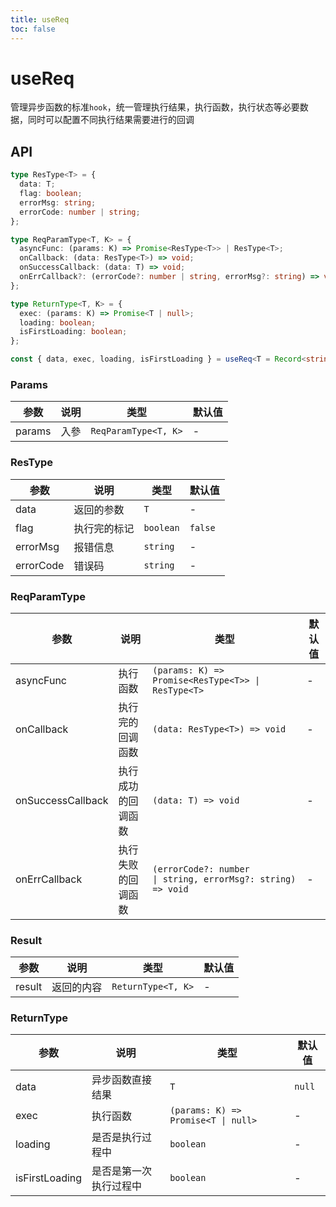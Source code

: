 ```yaml
---
title: useReq
toc: false
---
```


# useReq

管理异步函数的标准`hook`，统一管理执行结果，执行函数，执行状态等必要数据，同时可以配置不同执行结果需要进行的回调

<code src="./demo.tsx"></code>

## API

```typescript
type ResType<T> = {
  data: T;
  flag: boolean;
  errorMsg: string;
  errorCode: number | string;
};

type ReqParamType<T, K> = {
  asyncFunc: (params: K) => Promise<ResType<T>> | ResType<T>;
  onCallback: (data: ResType<T>) => void;
  onSuccessCallback: (data: T) => void;
  onErrCallback?: (errorCode?: number | string, errorMsg?: string) => void;
};

type ReturnType<T, K> = {
  exec: (params: K) => Promise<T | null>;
  loading: boolean;
  isFirstLoading: boolean;
};

const { data, exec, loading, isFirstLoading } = useReq<T = Record<string, any>, K = Record<string, any>>({ asyncFunc, onCallback, onSuccessCallback, onErrCallback }: ReqParamType<T, K>):  ReturnType<T, K>;
```

### Params

| 参数   | 说明 | 类型                 | 默认值 |
| ------ | ---- | -------------------- | ------ |
| params | 入參 | `ReqParamType<T, K>` | -      |

### ResType

| 参数      | 说明         | 类型      | 默认值  |
| --------- | ------------ | --------- | ------- |
| data      | 返回的参数   | `T`       | -       |
| flag      | 执行完的标记 | `boolean` | `false` |
| errorMsg  | 报错信息     | `string`  | -       |
| errorCode | 错误码       | `string`  | -       |

### ReqParamType

| 参数              | 说明               | 类型                                                                       | 默认值 |
| ----------------- | ------------------ | -------------------------------------------------------------------------- | ------ |
| asyncFunc         | 执行函数           | `(params: K) => Promise<ResType<T>> \| ResType<T>`                         | -      |
| onCallback        | 执行完的回调函数   | `(data: ResType<T>) => void`                                               | -      |
| onSuccessCallback | 执行成功的回调函数 | `(data: T) => void`                                                        | -      |
| onErrCallback     | 执行失败的回调函数 | `(errorCode?: number                \| string, errorMsg?: string) => void` | -      |

### Result

| 参数   | 说明       | 类型               | 默认值 |
| ------ | ---------- | ------------------ | ------ |
| result | 返回的内容 | `ReturnType<T, K>` | -      |


### ReturnType

| 参数           | 说明                   | 类型                                | 默认值 |
| -------------- | ---------------------- | ----------------------------------- | ------ |
| data           | 异步函数直接结果       | `T`                                 | `null` |
| exec           | 执行函数               | `(params: K) => Promise<T \| null>` | -      |
| loading        | 是否是执行过程中       | `boolean`                           | -      |
| isFirstLoading | 是否是第一次执行过程中 | `boolean`                           | -      |



